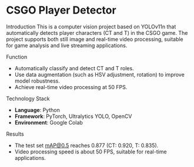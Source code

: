 # CSGO Player Detector

Introduction
This is a computer vision project based on YOLOv11n that automatically detects player characters (CT and T) in the CSGO game. The project supports both still image and real-time video processing, suitable for game analysis and live streaming applications.

Function
- Automatically classify and detect CT and T roles.
- Use data augmentation (such as HSV adjustment, rotation) to improve model robustness.
- Achieve real-time video processing at 50 FPS.

Technology Stack
- **Language**: Python
- **Framework**: PyTorch, Ultralytics YOLO, OpenCV
- **Environment**: Google Colab

Results
- The test set mAP@0.5 reaches 0.877 (CT: 0.920, T: 0.835).
- Video processing speed is about 50 FPS, suitable for real-time applications.
